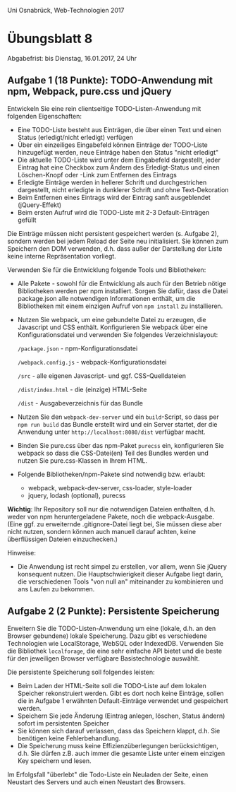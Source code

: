 Uni Osnabrück, Web-Technologien 2017

Übungsblatt 8
=============

Abgabefrist: bis Dienstag, 16.01.2017, 24 Uhr

Aufgabe 1 (18 Punkte): TODO-Anwendung mit npm, Webpack, pure.css und jQuery
---------------------------------------------------------------------------

Entwickeln Sie eine rein clientseitige TODO-Listen-Anwendung mit folgenden Eigenschaften:
- Eine TODO-Liste besteht aus Einträgen, die über einen Text und einen Status (erledigt/nicht erledigt) 
  verfügen
- Über ein einzeiliges Eingabefeld können Einträge der TODO-Liste hinzugefügt werden, neue Einträge
  haben den Status "nicht erledigt"
- Die aktuelle TODO-Liste wird unter dem Eingabefeld dargestellt, jeder Eintrag hat eine Checkbox
  zum Ändern des Erledigt-Status und einen Löschen-Knopf oder -Link zum Entfernen des Eintrags
- Erledigte Einträge werden in hellerer Schrift und durchgestrichen dargestellt, nicht erledigte
  in dunklerer Schrift und ohne Text-Dekoration
- Beim Entfernen eines Eintrags wird der Eintrag sanft ausgeblendet (jQuery-Effekt)
- Beim ersten Aufruf wird die TODO-Liste mit 2-3 Default-Einträgen gefüllt

Die Einträge müssen nicht persistent gespeichert werden (s. Aufgabe 2), sondern werden bei jedem
Reload der Seite neu initialisiert. Sie können zum Speichern den DOM verwenden, d.h. dass außer
der Darstellung der Liste keine interne Repräsentation vorliegt.

Verwenden Sie für die Entwicklung folgende Tools und Bibliotheken:
- Alle Pakete - sowohl für die Entwicklung als auch für den Betrieb nötige Bibliotheken werden per npm 
  installiert. Sorgen Sie dafür, dass die Datei package.json alle notwendigen Informationen enthält,
  um die Bibliotheken mit einem einzigen Aufruf von `npm install` zu installieren.
- Nutzen Sie webpack, um eine gebundelte Datei zu erzeugen, die Javascript und CSS enthält. Konfigurieren
  Sie webpack über eine Konfigurationsdatei und verwenden Sie folgendes Verzeichnislayout:
  
    `/package.json` - npm-Konfigurationsdatei
    
    `/webpack.config.js` - webpack-Konfigurationsdatei
    
    `/src` - alle eigenen Javascript- und ggf. CSS-Quelldateien
    
    `/dist/index.html` - die (einzige) HTML-Seite
    
    `/dist` - Ausgabeverzeichnis für das Bundle
- Nutzen Sie den `webpack-dev-server` und ein `build`-Script, so dass per `npm run build` das Bundle 
  erstellt wird und ein Server startet, der die Anwendung unter `http://localhost:8080/dist` 
  verfügbar macht.
- Binden Sie pure.css über das npm-Paket `purecss` ein, konfigurieren Sie webpack so dass die 
  CSS-Datei(en) Teil des Bundles werden und nutzen Sie pure.css-Klassen in Ihrem HTML.
- Folgende Bibliotheken/npm-Pakete sind notwendig bzw. erlaubt:
  - webpack, webpack-dev-server, css-loader, style-loader
  - jquery, lodash (optional), purecss
  
**Wichtig**: Ihr Repository soll nur die notwendigen Dateien enthalten, d.h. weder von npm heruntergeladene
Pakete, noch die webpack-Ausgabe. (Eine ggf. zu erweiternde .gitignore-Datei liegt bei, Sie müssen diese aber 
nicht nutzen, sondern können auch manuell darauf achten, keine überflüssigen Dateien einzuchecken.)
    
Hinweise:
- Die Anwendung ist recht simpel zu erstellen, vor allem, wenn Sie jQuery konsequent nutzen. 
  Die Hauptschwierigkeit dieser Aufgabe liegt darin, die verschiedenen Tools "von null an"
  miteinander zu kombinieren und ans Laufen zu bekommen.


Aufgabe 2 (2 Punkte): Persistente Speicherung
--------------------------------------------

Erweitern Sie die TODO-Listen-Anwendung um eine (lokale, d.h. an den Browser gebundene) lokale 
Speicherung. Dazu gibt es verschiedene Technologien wie LocalStorage, WebSQL oder IndexedDB. 
Verwenden Sie die Bibliothek `localforage`, die eine sehr einfache API bietet und die beste für
den jeweiligen Browser verfügbare Basistechnologie auswählt.

Die persistente Speicherung soll folgendes leisten:
- Beim Laden der HTML-Seite soll die TODO-Liste auf dem lokalen Speicher rekonstruiert werden. Gibt
  es dort noch keine Einträge, sollen die in Aufgabe 1 erwähnten Default-Einträge verwendet und
  gespeichert werden.
- Speichern Sie jede Änderung (Eintrag anlegen, löschen, Status ändern) sofort im persistenten Speicher
- Sie können sich darauf verlassen, dass das Speichern klappt, d.h. Sie benötigen keine Fehlerbehandlung.
- Die Speicherung muss keine Effizienzüberlegungen berücksichtigen, d.h. Sie dürfen z.B. auch immer die 
  gesamte Liste unter einem einzigen Key speichern und lesen.
  
Im Erfolgsfall "überlebt" die Todo-Liste ein Neuladen der Seite, einen Neustart des Servers und auch 
einen Neustart des Browsers.
